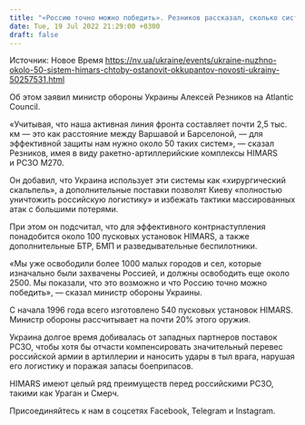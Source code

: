 ```yaml
---
title: "«Россию точно можно победить». Резников рассказал, сколько систем HIMARS нужно Украине для контрнаступления"
date: Tue, 19 Jul 2022 21:29:00 +0300
draft: false
---
```

Источник: Новое Время https://nv.ua/ukraine/events/ukraine-nuzhno-okolo-50-sistem-himars-chtoby-ostanovit-okkupantov-novosti-ukrainy-50257531.html


 Об этом заявил министр обороны Украины Алексей Резников на Atlantic Council.

«Учитывая, что наша активная линия фронта составляет почти 2,5 тыс. км — это как расстояние между Варшавой и Барселоной, — для эффективной защиты нам нужно около 50 таких систем», — сказал Резников, имея в виду ракетно-артиллерийские комплексы HIMARS и РСЗО М270.

Он добавил, что Украина использует эти системы как «хирургический скальпель», а дополнительные поставки позволят Киеву «полностью уничтожить российскую логистику» и избежать тактики массированных атак с большими потерями.

При этом он подсчитал, что для эффективного контрнаступления понадобится около 100 пусковых установок HIMARS, а также дополнительные БТР, БМП и разведывательные беспилотники.

«Мы уже освободили более 1000 малых городов и сел, которые изначально были захвачены Россией, и должны освободить еще около 2500. Мы показали, что это возможно и что Россию точно можно победить», — сказал министр обороны Украины.

С начала 1996 года всего изготовлено 540 пусковых установок HIMARS. Министр обороны рассчитывает на почти 20% этого оружия.

Украина долгое время добивалась от западных партнеров поставок РСЗО, чтобы хотя бы отчасти компенсировать значительный перевес российской армии в артиллерии и наносить удары в тыл врага, нарушая его логистику и поражая запасы боеприпасов.

HIMARS имеют целый ряд преимуществ перед российскими РСЗО, такими как Ураган и Смерч.

Присоединяйтесь к нам в соцсетях Facebook, Telegram и Instagram.
